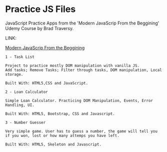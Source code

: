 # Practice JS Files

JavaScript Practice Apps from the 'Modern JavaScrip From the Beggining' Udemy Course by Brad Traversy.

LINK:

[Modern JavaScrip From the Beggining](https://www.udemy.com/modern-javascript-from-the-beginning/)

```
1 - Task List 

Project to practice mostly DOM manipulation with vanilla JS.
Add tasks; Remove Tasks; Filter through tasks, DOM manipulation, Local storage.

Built With: HTML5,CSS and JavaScript.
```
```
2 - Loan Calculator 

Simple Loan Calculator. Practicing DOM Manipulation, Events, Error Handling, UI.

Built With: HTML5, Bootstrap, CSS and Javascript.
```
```
3 - Number Guesser

Very simple game. User has to guess a number, the game will tell you if you won, lost or how many attemps you have left.

Built With: HTML5, Skeleton and Javascript.
```

